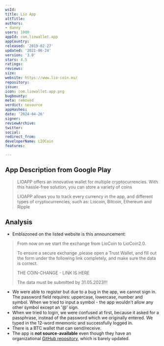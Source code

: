```yaml
---
wsId: 
title: Lio App
altTitle: 
authors:
- danny
users: 1000
appId: com.liowallet.app
appCountry: 
released: '2019-02-27'
updated: '2021-06-24'
version: '3.0'
stars: 4.5
ratings: 
reviews: 
size: 
website: https://www.lio-coin.eu/
repository: 
issue: 
icon: com.liowallet.app.png
bugbounty: 
meta: removed
verdict: nosource
appHashes: 
date: '2024-04-26'
signer: 
reviewArchive: 
twitter: 
social: 
redirect_from: 
developerName: LIOCoin
features: 

---
```


## App Description from Google Play 

> LIOAPP offers an innovative wallet for multiple cryptocurrencies. With this hassle-free solution, you can store a variety of coins
>
> LIOAPP allows you to track every currency in the app, and different types of cryptocurrencies, such as: Liocoin, Bitcoin, Ethereum and Ripple

## Analysis 

- Emblazoned on the listed website is this announcement: 

> From now on we start the exchange from LioCoin to LioCoin2.0.
>
> To ensure a secure exchange ,please open a Trust Wallet, and fill out the form under the following link completely, and make sure the data is correct.
>
> THE COIN-CHANGE - LINK IS HERE
>
> The data must be submitted by 31.05.2023!!!

- We were able to register but due to a bug in the app, we cannot sign in. The password field requires: uppercase, lowercase, number and symbol. When we tried to input a symbol - the app wouldn't allow any other symbol except an '@' sign. 
- When we tried to login, we were confused at first, because it asked for a passphrase, instead of the password which we originally entered. We typed in the 12-word mnemonic and successfully logged in.
- There is a BTC wallet that can send/receive. 
- The app is **not source-available** even though they have an organizational [GitHub repository](https://github.com/liocoin/liocoin001), which is barely updated.


